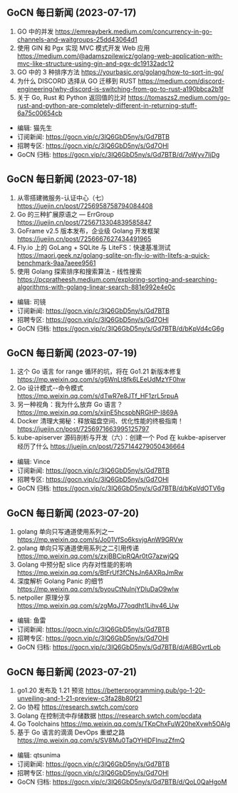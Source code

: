 ## GoCN 每日新闻 (2023-07-17)

1. GO 中的并发 https://emreayberk.medium.com/concurrency-in-go-channels-and-waitgroups-25dd43064d1
2. 使用 GIN 和 Pgx 实现 MVC 模式开发 Web 应用 https://medium.com/@adamszpilewicz/golang-web-application-with-mvc-like-structure-using-gin-and-pgx-dc19132adc12
3. GO 中的 3 种排序方法 https://yourbasic.org/golang/how-to-sort-in-go/
4. 为什么 DISCORD 选择从 GO 迁移到 RUST https://medium.com/discord-engineering/why-discord-is-switching-from-go-to-rust-a190bbca2b1f
5. 关于 Go, Rust 和 Python 返回值的比对 https://tomaszs2.medium.com/go-rust-and-python-are-completely-different-in-returning-stuff-6a75c00654cb

- 编辑: 猫先生
- 订阅新闻: https://gocn.vip/c/3lQ6GbD5ny/s/Gd7BTB
- 招聘专区: https://gocn.vip/c/3lQ6GbD5ny/s/Gd7OHl
- GoCN 归档: https://gocn.vip/c/3lQ6GbD5ny/s/Gd7BTB/d/7oWyv7IjDg

## GoCN 每日新闻 (2023-07-18)

1. 从零搭建微服务-认证中心（七） https://juejin.cn/post/7256958758794084408
2. Go 的三种扩展原语之 — ErrGroup https://juejin.cn/post/7256713304839585847
3. GoFrame v2.5 版本发布，企业级 Golang 开发框架 https://juejin.cn/post/7256667627434491965
4. Fly.io 上的 GoLang + SQLite 与 LiteFS：快速基准测试 https://maori.geek.nz/golang-sqlite-on-fly-io-with-litefs-a-quick-benchmark-9aa7aeee9561
5. 使用 Golang 探索排序和搜索算法 - 线性搜索 https://pcpratheesh.medium.com/exploring-sorting-and-searching-algorithms-with-golang-linear-search-881e992e4e0c

- 编辑: 司镜
- 订阅新闻: https://gocn.vip/c/3lQ6GbD5ny/s/Gd7BTB
- 招聘专区: https://gocn.vip/c/3lQ6GbD5ny/s/Gd7OHl
- GoCN 归档: https://gocn.vip/c/3lQ6GbD5ny/s/Gd7BTB/d/bKpVd4cG6g

## GoCN 每日新闻 (2023-07-19)

1. 这个 Go 语言 for range 循环的坑，将在 Go1.21 新版本修复 https://mp.weixin.qq.com/s/g6WnLt8fk6LEeUdMzYF0hw
2. Go 设计模式--命令模式 https://mp.weixin.qq.com/s/dTwR7e8JTf_HF1zrL5rpuA
3. 另一种视角：我为什么放弃 Go 语言？ https://mp.weixin.qq.com/s/xjjnE5hcspbNRGHP-I869A
4. Docker 清理大揭秘：释放磁盘空间、优化性能的终极指南！ https://juejin.cn/post/7256971663995125797
5. kube-apiserver 源码剖析与开发（六）：创建一个 Pod 在 kukbe-apiserver 经历了什么 https://juejin.cn/post/7257144279050436664

- 编辑: Vince
- 订阅新闻: https://gocn.vip/c/3lQ6GbD5ny/s/Gd7BTB
- 招聘专区: https://gocn.vip/c/3lQ6GbD5ny/s/Gd7OHl
- GoCN 归档: https://gocn.vip/c/3lQ6GbD5ny/s/Gd7BTB/d/bKpVdOTV6g

## GoCN 每日新闻 (2023-07-20)

1. golang 单向只写通道使用系列之一 https://mp.weixin.qq.com/s/Jo01VfSo6ksvjgAnW9GRVw
2. golang 单向只写通道使用系列之二引用传递 https://mp.weixin.qq.com/s/zxjBBCipRQAr0tG7azwjQQ
3. Golang 中预分配 slice 内存对性能的影响 https://mp.weixin.qq.com/s/BtFrUf3fCNsJn6AXRqJmRw
4. 深度解析 Golang Panic 的细节 https://mp.weixin.qq.com/s/byouCtNulnjYDluDaO9wIw
5. netpoller 原理分享 https://mp.weixin.qq.com/s/zgMqJ77oqdht1Lihv46_Uw

- 编辑: 鱼雷
- 订阅新闻: https://gocn.vip/c/3lQ6GbD5ny/s/Gd7BTB
- 招聘专区: https://gocn.vip/c/3lQ6GbD5ny/s/Gd7OHl
- GoCN 归档: https://gocn.vip/c/3lQ6GbD5ny/s/Gd7BTB/d/A6BGvrtLob

## GoCN 每日新闻 (2023-07-21)

1. go1.20 发布及 1.21 预览 https://betterprogramming.pub/go-1-20-unveiling-and-1-21-preview-c3fa28b80f21
2. Go 协程 https://research.swtch.com/coro
3. Golang 在控制流中存储数据 https://research.swtch.com/pcdata
4. Go Toolchains https://mp.weixin.qq.com/s/TKpChxFuW20heXvwh5OAlg
5. 基于 Go 语言的滴滴 DevOps 重塑之路 https://mp.weixin.qq.com/s/SV8Mu0TaOYHlDFInuzZfmQ

- 编辑: qtsunima
- 订阅新闻: https://gocn.vip/c/3lQ6GbD5ny/s/Gd7BTB
- 招聘专区: https://gocn.vip/c/3lQ6GbD5ny/s/Gd7OHl
- GoCN 归档: https://gocn.vip/c/3lQ6GbD5ny/s/Gd7BTB/d/QoL0QaHgoM
